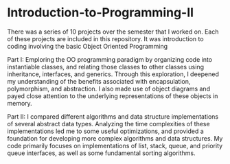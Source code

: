 # Introduction-to-Programming-II

There was a series of 10 projects over the semester that I worked on. Each of these projects are included in this repository.
It was introduction to coding involving the basic Object Oriented Programming

Part I: Emploring the OO programming paradigm by organizing code into instantiable classes, and relating those classes to other classes using inheritance, interfaces, and generics.  Through this exploration, I deepened my understanding of the benefits associated with encapsulation, polymorphism, and abstraction.  I also made use of object diagrams and payed close attention to the underlying representations of these objects in memory.

Part II: I compared different algorithms and data structure implementations of several abstract data types.  Analyzing the time complexities of these implementations led me to some useful optimizations, and provided a foundation for developing more complex algorithms and data structures.  My code primarily focuses on implementations of list, stack, queue, and priority queue interfaces, as well as some fundamental sorting algorithms.
